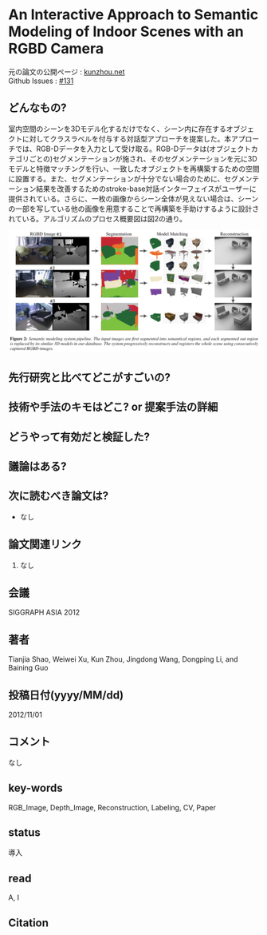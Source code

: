 # An Interactive Approach to Semantic Modeling of Indoor Scenes with an RGBD Camera

元の論文の公開ページ : [kunzhou.net](http://kunzhou.net/2012/SIGGRAPHASIA12-IndoorSceneModeling.pdf)  
Github Issues : [#131](https://github.com/Obarads/obarads.github.io/issues/131)

## どんなもの?
室内空間のシーンを3Dモデル化するだけでなく、シーン内に存在するオブジェクトに対してクラスラベルを付与する対話型アプローチを提案した。本アプローチでは、RGB-Dデータを入力として受け取る。RGB-Dデータは(オブジェクトカテゴリごとの)セグメンテーションが施され、そのセグメンテーションを元に3Dモデルと特徴マッチングを行い、一致したオブジェクトを再構築するための空間に設置する。また、セグメンテーションが十分でない場合のために、セグメンテーション結果を改善するためのstroke-base対話インターフェイスがユーザーに提供されている。さらに、一枚の画像からシーン全体が見えない場合は、シーンの一部を写している他の画像を用意することで再構築を手助けするように設計されている。アルゴリズムのプロセス概要図は図2の通り。

![fig2](img/AIAtSMoISwaRC/fig2.png)

## 先行研究と比べてどこがすごいの?

## 技術や手法のキモはどこ? or 提案手法の詳細

## どうやって有効だと検証した?

## 議論はある?

## 次に読むべき論文は?
- なし

## 論文関連リンク
1. なし

## 会議
SIGGRAPH ASIA 2012

## 著者
Tianjia Shao, Weiwei Xu, Kun Zhou, Jingdong Wang, Dongping Li, and Baining Guo

## 投稿日付(yyyy/MM/dd)
2012/11/01

## コメント
なし

## key-words
RGB_Image, Depth_Image, Reconstruction, Labeling, CV, Paper

## status
導入

## read
A, I

## Citation
